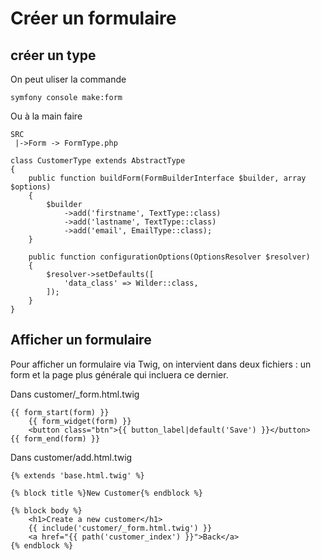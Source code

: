 # Créer un formulaire

## créer un type

On peut uliser la commande
```
symfony console make:form
```

Ou à la main faire
```
SRC
 |->Form -> FormType.php
```
```
class CustomerType extends AbstractType
{
    public function buildForm(FormBuilderInterface $builder, array $options)
    {
        $builder
            ->add('firstname', TextType::class)
            ->add('lastname', TextType::class)
            ->add('email', EmailType::class);
    }

    public function configurationOptions(OptionsResolver $resolver)
    {
        $resolver->setDefaults([
            'data_class' => Wilder::class,
        ]);
    }
}
```

## Afficher un formulaire

Pour afficher un formulaire via Twig, on intervient dans deux fichiers : un form et la page plus générale qui incluera ce dernier.

Dans customer/_form.html.twig
```
{{ form_start(form) }}
    {{ form_widget(form) }}
    <button class="btn">{{ button_label|default('Save') }}</button>
{{ form_end(form) }}
```
Dans customer/add.html.twig
```
{% extends 'base.html.twig' %}

{% block title %}New Customer{% endblock %}

{% block body %}
    <h1>Create a new customer</h1>
    {{ include('customer/_form.html.twig') }}
    <a href="{{ path('customer_index') }}">Back</a>
{% endblock %}
```